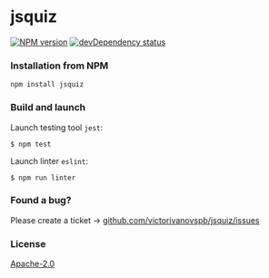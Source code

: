 # jsquiz
[![NPM version][npm-image]][npm-url]
[![devDependency status][devdependency-image]][devdependency-url]

### Installation from NPM 
```
npm install jsquiz
```

### Build and launch
Launch testing tool `jest`:
```
$ npm test
```
Launch linter `eslint`:
```
$ npm run linter
```

### Found a bug?
Please create a ticket &rarr; [github.com/victorivanovspb/jsquiz/issues](https://github.com/victorivanovspb/jsquiz/issues)

### License
[Apache-2.0](https://github.com/victorivanovspb/jsquiz/blob/master/LICENSE)

[npm-image]: https://img.shields.io/npm/v/jsquiz.svg?style=flat
[npm-url]: https://www.npmjs.com/package/jsquiz
[devdependency-image]: https://img.shields.io/david/dev/victorivanovspb/jsquiz.svg?style=flat
[devdependency-url]: https://david-dm.org/victorivanovspb/jsquiz#info=devDependencies

